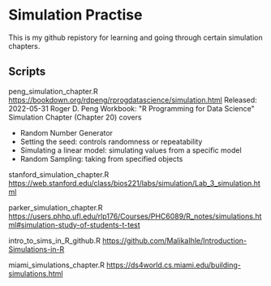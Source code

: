 # Simulation Practise 

This is my github repistory for learning and going through certain simulation chapters. 

## Scripts 

peng_simulation_chapter.R
https://bookdown.org/rdpeng/rprogdatascience/simulation.html
Released: 2022-05-31 Roger D. Peng
Workbook: "R Programming for Data Science"
Simulation Chapter (Chapter 20) covers
- Random Number Generator
- Setting the seed: controls randomness or repeatability
- Simulating a linear model: simulating values from a specific model
- Random Sampling: taking from specified objects 

stanford_simulation_chapter.R
https://web.stanford.edu/class/bios221/labs/simulation/Lab_3_simulation.html


parker_simulation_chapter.R
https://users.phhp.ufl.edu/rlp176/Courses/PHC6089/R_notes/simulations.html#simulation-study-of-students-t-test


intro_to_sims_in_R_github.R
https://github.com/MalikaIhle/Introduction-Simulations-in-R

miami_simulations_chapter.R 
https://ds4world.cs.miami.edu/building-simulations.html


